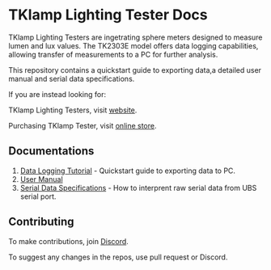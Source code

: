 # TKlamp Lighting Tester Docs

TKlamp Lighting Testers are ingetrating sphere meters designed to measure lumen and lux values. The TK2303E model offers data logging capabilities, allowing transfer of measurements to a PC for further analysis.

This repository contains a quickstart guide to exporting data,a detailed user manual and serial data specifications. 

If you are instead looking for:

TKlamp Lighting Testers, visit [website](https://tklamp.co).

Purchasing TKlamp Tester, visit [online store](https://www.tklamp.co/order-online).

## Documentations

1. [Data Logging Tutorial](https://github.com/TKlamp/Data-Logging-Tutorial) - Quickstart guide to exporting data to PC.
2. [User Manual](docs/manual.mkd) 
3. [Serial Data Specifications](docs/serial_data_reference.mkd) - How to interprent raw serial data from UBS serial port.

## Contributing 
To make contributions, join [Discord](https://discord.gg/xVy4j9JcYx).

To suggest any changes in the repos, use pull request or Discord.
